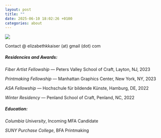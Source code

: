 ```yaml
---
layout: post
title: ""
date: 2025-06-10 18:02:26 +0100
categories: about
---
```

![](https://images.squarespace-cdn.com/content/v1/60fcc985dce0f701975ed91d/cdee2207-f4e7-43bc-9a3a-8a176720f425/20161FC7-0F96-4C38-BED3-83603580B27A.jpeg)

Contact @ elizabethkkaiser (at) gmail (dot) com

##### Residencies and Awards:

*Fiber Artist Fellowship* — Peters Valley School of Craft, Layton, NJ, 2023

*Printmaking Fellowship* — Manhattan Graphics Center, New York, NY, 2023

*ASA Fellowship* — Hochschule für bildende Künste, Hamburg, DE, 2022

*Winter Residency* — Penland School of Craft, Penland, NC, 2022

##### Education:

*Columbia University*, Incoming MFA Candidate

*SUNY Purchase College*, BFA Printmaking
